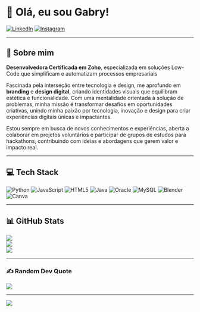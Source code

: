 # 👋 Olá, eu sou Gabry!

[![LinkedIn](https://img.shields.io/badge/LinkedIn-%230077B5.svg?logo=linkedin&logoColor=white)](https://linkedin.com/in/gabriellicristinabio) [![Instagram](https://img.shields.io/badge/Instagram-%23E4405F.svg?logo=Instagram&logoColor=white)](https://instagram.com/nebulosaedit)

---

## 🚀 Sobre mim
**Desenvolvedora Certificada em Zoho**, especializada em soluções Low-Code que simplificam e automatizam processos empresariais

Fascinada pela interseção entre tecnologia e design, me aprofundo em **branding** e **design digital**, criando identidades visuais que equilibram estética e funcionalidade. Com uma mentalidade orientada à solução de problemas, minha missão é transformar desafios em oportunidades criativas, unindo minha paixão por tecnologia, inovação e design para criar experiências digitais únicas e impactantes.

Estou sempre em busca de novos conhecimentos e experiências, aberta a colaborar em projetos voluntários e participar de grupos de estudos para hackathons, contribuindo com ideias e abordagens que gerem valor e impacto real.

---

## 💻 Tech Stack
![Python](https://img.shields.io/badge/python-3670A0?style=for-the-badge&logo=python&logoColor=ffdd54) 
![JavaScript](https://img.shields.io/badge/javascript-%23323330.svg?style=for-the-badge&logo=javascript&logoColor=%23F7DF1E) 
![HTML5](https://img.shields.io/badge/html5-%23E34F26.svg?style=for-the-badge&logo=html5&logoColor=white) 
![Java](https://img.shields.io/badge/java-%23ED8B00.svg?style=for-the-badge&logo=java&logoColor=white) 
![Oracle](https://img.shields.io/badge/Oracle-F80000?style=for-the-badge&logo=oracle&logoColor=white) 
![MySQL](https://img.shields.io/badge/mysql-%2300f.svg?style=for-the-badge&logo=mysql&logoColor=white) 
![Blender](https://img.shields.io/badge/blender-%23F5792A.svg?style=for-the-badge&logo=blender&logoColor=white) 
![Canva](https://img.shields.io/badge/Canva-%2300C4CC.svg?style=for-the-badge&logo=Canva&logoColor=white)

---

## 📊 GitHub Stats
![](https://github-readme-stats.vercel.app/api?username=gabriellicristina&theme=city_light&hide_border=false&include_all_commits=true&count_private=true)<br/>
![](https://github-readme-streak-stats.herokuapp.com/?user=gabriellicristina&theme=city_light&hide_border=false)<br/>
![](https://github-readme-stats.vercel.app/api/top-langs/?username=gabriellicristina&theme=city_light&hide_border=false&include_all_commits=true&count_private=true&layout=compact)

---

### ✍️ Random Dev Quote
![](https://quotes-github-readme.vercel.app/api?type=horizontal&theme=light)

---

[![](https://visitcount.itsvg.in/api?id=gabriellicristina&icon=0&color=0)](https://visitcount.itsvg.in)

